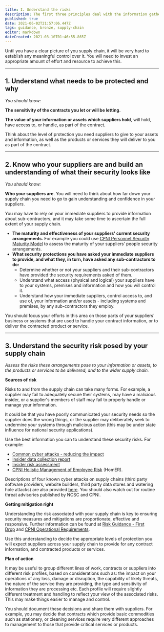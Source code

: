 ```yaml
---
title: I. Understand the risks
description: The first three principles deal with the information gathering stage.
published: true
date: 2021-06-02T21:57:06.447Z
tags: guidance, bronze, supply-chain
editor: markdown
dateCreated: 2021-03-10T01:46:55.865Z
---
```


Until you have a clear picture of you supply chain, it will be very hard to establish any meaningful control over it. You will need to invest an appropriate amount of effort and resource to achieve this.

---

## 1\. Understand what needs to be protected and why

*You should know:*

**The sensitivity of the contracts you let or will be letting.**

**The value of your information or assets which suppliers hold**, will hold, have access to, or handle, as part of the contract.

Think about the level of protection you need suppliers to give to your assets and information, as well as the products or services they will deliver to you as part of the contract.

---

## 2\. Know who your suppliers are and build an understanding of what their security looks like

*You should know:*

**Who your suppliers are**. You will need to think about how far down your supply chain you need to go to gain understanding and confidence in your suppliers.

You may have to rely on your immediate suppliers to provide information about sub-contractors, and it may take some time to ascertain the full extent of your supply chain.

-   **The maturity and effectiveness of your suppliers' current security arrangements.** For example you could use [CPNI Personnel Security Maturity Model](https://www.cpni.gov.uk/personnel-security-maturity-model) to assess the maturity of your suppliers' people security arrangements.
-   **What security protections you have asked your immediate suppliers to provide, and what they, in turn, have asked any sub-contractors to do:**
    -   Determine whether or not your suppliers and their sub-contractors have provided the security requirements asked of them.
    -   Understand what access (physical and logical) your suppliers have to your systems, premises and information and how you will control it.
    -   Understand how your immediate suppliers, control access to, and use of, your information and/or assets - including systems and premises, by any sub-contractors they employ.

You should focus your efforts in this area on those parts of your suppliers' business or systems that are used to handle your contract information, or to deliver the contracted product or service.

---

## 3\. Understand the security risk posed by your supply chain

*Assess the risks these arrangements pose to your information or assets, to the products or services to be delivered, and to the wider supply chain.*

**Sources of risk**

Risks to and from the supply chain can take many forms. For example, a supplier may fail to adequately secure their systems, may have a malicious insider, or a supplier's members of staff may fail to properly handle or manage your information.

It could be that you have poorly communicated your security needs so the supplier does the wrong things, or the supplier may deliberately seek to undermine your systems through malicious action (this may be under state influence for national security applications).

Use the best information you can to understand these security risks. For example:

-   [Common cyber attacks - reducing the impact](https://www.ncsc.gov.uk/collection/10-steps-to-cyber-security/introduction-to-cyber-security/common-cyber-attacks-reducing-the-impact)
-   [Insider data collection report](https://www.cpni.gov.uk/system/files/documents/63/29/insider-data-collection-study-report-of-main-findings.pdf)
-   [Insider risk assessment](https://www.cpni.gov.uk/insider-risk-assessment)
-   [CPNI Holistic Management of Employee Risk](https://www.cpni.gov.uk/leadership-and-governance) (HomER).

Descriptions of four known cyber attacks on supply chains (third party software providers, website builders, third party data stores and watering hole attacks) are also provided [here](https://www.ncsc.gov.uk/collection/supply-chain-security/supply-chain-attack-examples). You should also watch out for routine threat advisories published by NCSC and CPNI.

**Getting mitigation right**

Understanding the risk associated with your supply chain is key to ensuring security measures and mitigations are proportionate, effective and responsive. Further information can be found at [Risk Guidance - First Drop](https://www.ncsc.gov.uk/collection/risk-management-collection) and [CPNI Operational Requirements](https://www.cpni.gov.uk/operational-requirements).

Use this understanding to decide the appropriate levels of protection you will expect suppliers across your supply chain to provide for any contract information, and contracted products or services.

**Plan of action**

It may be useful to group different lines of work, contracts or suppliers into different risk profiles, based on considerations such as: the impact on your operations of any loss, damage or disruption, the capability of likely threats, the nature of the service they are providing, the type and sensitivity of information they are processing etc. Each profile will require slightly different treatment and handling to reflect your view of the associated risks. This may make things easier to manage and control.

You should document these decisions and share them with suppliers. For example, you may decide that contracts which provide basic commodities such as stationery, or cleaning services require very different approaches to management to those that provide critical services or products.